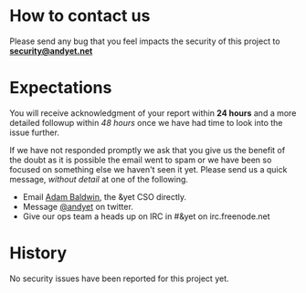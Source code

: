 # How to contact us
Please send any bug that you feel impacts the security of this project to **security@andyet.net**

# Expectations
You will receive acknowledgment of your report within **24 hours** and a more detailed followup within *48 hours* once we have had time to look into the issue further.

If we have not responded promptly we ask that you give us the benefit of the doubt as it is possible the email went to spam or we have been so focused on something else we haven't seen it yet.  Please send us a quick message, *without detail* at one of the following.

- Email [Adam Baldwin](mailto:baldwin@andyet.net), the &yet CSO directly.
- Message [@andyet](https://twitter.com/andyet) on twitter.
- Give our ops team a heads up on IRC in #&yet on irc.freenode.net

# History
No security issues have been reported for this project yet.
